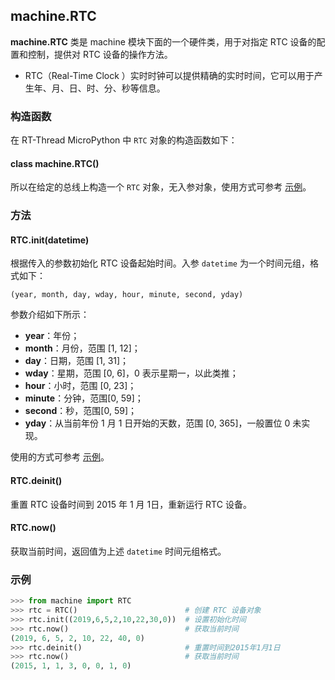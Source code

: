 ## machine.RTC

**machine.RTC** 类是 machine 模块下面的一个硬件类，用于对指定 RTC 设备的配置和控制，提供对 RTC 设备的操作方法。

- RTC（Real-Time Clock ）实时时钟可以提供精确的实时时间，它可以用于产生年、月、日、时、分、秒等信息。

### 构造函数

在 RT-Thread MicroPython 中 `RTC` 对象的构造函数如下：

#### **class machine.RTC**()

所以在给定的总线上构造一个 `RTC` 对象，无入参对象，使用方式可参考 [示例](#_3)。

### 方法

#### **RTC.init**(datetime)

根据传入的参数初始化 RTC 设备起始时间。入参 `datetime` 为一个时间元组，格式如下：

```
(year, month, day, wday, hour, minute, second, yday)
```
参数介绍如下所示：

- **year**：年份；
- **month**：月份，范围 [1, 12]；
- **day**：日期，范围 [1, 31]；
- **wday**：星期，范围 [0, 6]，0 表示星期一，以此类推；
- **hour**：小时，范围 [0, 23]；
- **minute**：分钟，范围[0, 59]；
- **second**：秒，范围[0, 59]；
- **yday**：从当前年份 1 月 1 日开始的天数，范围 [0, 365]，一般置位 0 未实现。

使用的方式可参考 [示例](#_3)。

#### **RTC.deinit**()

重置 RTC 设备时间到 2015 年 1 月 1日，重新运行 RTC 设备。

#### **RTC.now**()

获取当前时间，返回值为上述 `datetime` 时间元组格式。

### 示例

```python
>>> from machine import RTC
>>> rtc = RTC()                        # 创建 RTC 设备对象
>>> rtc.init((2019,6,5,2,10,22,30,0))  # 设置初始化时间
>>> rtc.now()                          # 获取当前时间
(2019, 6, 5, 2, 10, 22, 40, 0)
>>> rtc.deinit()                       # 重置时间到2015年1月1日
>>> rtc.now()                          # 获取当前时间
(2015, 1, 1, 3, 0, 0, 1, 0)
```
